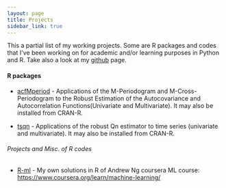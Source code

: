 ```yaml
---
layout: page
title: Projects
sidebar_link: true
---
```


This a partial list of my working projects. Some are R packages and codes that I've been working on for academic and/or learning purposes in Python and R. Take also a look at my [github](https://github.com/rogih) page.

#### R packages

- [acfMperiod](https://github.com/rogih/acfMperiod) - Applications of the M-Periodogram and M-Cross-Periodogram to the Robust Estimation of the Autocovariance and Autocorrelation Functions(Univariate and Multivariate). It may also be installed from CRAN-R.

- [tsqn](https://github.com/rogih/tsqn) - Applications of the robust Qn estimator to time series (univariate and multivariate). It may also be installed from CRAN-R.

###### Projects and Misc. of R codes
- [R-ml](https://github.com/rogih/R-ml) - My own solutions in R of Andrew Ng coursera ML course: https://www.coursera.org/learn/machine-learning/
